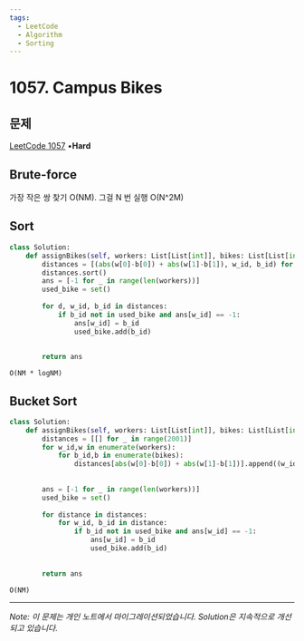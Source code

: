 ```yaml
---
tags:
  - LeetCode
  - Algorithm
  - Sorting
---
```


# 1057. Campus Bikes

## 문제

[LeetCode 1057](https://leetcode.com/problems/campus-bikes/) •**Hard**

## Brute-force

가장 작은 쌍 찾기 O(NM). 그걸 N 번 실행 O(N^2M)

## Sort

```python
class Solution:
    def assignBikes(self, workers: List[List[int]], bikes: List[List[int]]) -> List[int]:
        distances = [(abs(w[0]-b[0]) + abs(w[1]-b[1]), w_id, b_id) for w_id,w in enumerate(workers) for b_id,b in enumerate(bikes)]
        distances.sort()
        ans = [-1 for _ in range(len(workers))]
        used_bike = set()
        
        for d, w_id, b_id in distances:
            if b_id not in used_bike and ans[w_id] == -1:
                ans[w_id] = b_id
                used_bike.add(b_id)
            
            
        return ans
```

`O(NM * logNM)`

## Bucket Sort

```python
class Solution:
    def assignBikes(self, workers: List[List[int]], bikes: List[List[int]]) -> List[int]:
        distances = [[] for _ in range(2001)]        
        for w_id,w in enumerate(workers):
            for b_id,b in enumerate(bikes):
                distances[abs(w[0]-b[0]) + abs(w[1]-b[1])].append((w_id, b_id))
        
        
        ans = [-1 for _ in range(len(workers))]
        used_bike = set()
        
        for distance in distances:
            for w_id, b_id in distance:
                if b_id not in used_bike and ans[w_id] == -1:
                    ans[w_id] = b_id
                    used_bike.add(b_id)
            
            
        return ans
```

`O(NM)`

---

*Note: 이 문제는 개인 노트에서 마이그레이션되었습니다. Solution은 지속적으로 개선되고 있습니다.*
